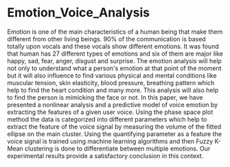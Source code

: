 # Emotion_Voice_Analysis
 Emotion is one of the main characteristics of a human being that make them different from other living beings. 90% of the communication is based totally upon vocals and these vocals show different emotions. It was found that human has 27 different types of emotions and six of them are major like happy, sad, fear, anger, disgust and surprise. The emotion analysis will help not only to understand what a person's emotion at that point of the moment but it will also influence to find various physical and mental conditions like muscular tension, skin elasticity, blood pressure, breathing pattern which help to find the heart condition and many more. This analysis will also help to find the person is mimicking the face or not. In this paper, we have presented a nonlinear analysis and a predictive model of voice emotion by extracting the features of a given user voice. Using the phase space plot method the data is categorized into different parameters which help to extract the feature of the voice signal by measuring the volume of the fitted ellipse on the main cluster. Using the quantifying parameter as a feature the voice signal is trained using machine learning algorithms and then Fuzzy K-Mean clustering is done to differentiate between multiple emotions. Our experimental results provide a satisfactory conclusion in this context.
